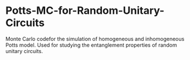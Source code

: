 # Potts-MC-for-Random-Unitary-Circuits
Monte Carlo codefor the simulation of homogeneous and inhomogeneous Potts model. Used for studying the entanglement properties of random unitary circuits.
